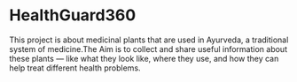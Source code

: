 # HealthGuard360
This project is about medicinal plants that are used in Ayurveda, a traditional system of medicine.The          Aim is to collect and share useful information about these plants — like what they look like, where  they use, and how they can help treat different health problems.
